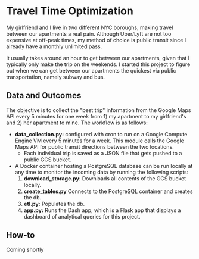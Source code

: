 # Travel Time Optimization

My girlfriend and I live in two different NYC boroughs, making travel between our apartments a real pain.
Although Uber/Lyft are not too expensive at off-peak times, my method of choice is public transit since I already have a
monthly unlimited pass.

It usually takes around an hour to get between our apartments, given that I typically only make the trip on the weekends.
I started this project to figure out when we can get between our apartments the quickest via public transportation,
namely subway and bus.

## Data and Outcomes

The objective is to collect the "best trip" information from the Google Maps API
every 5 minutes for one week from 1) my apartment to my girlfriend's and 2) her
apartment to mine. The workflow is as follows:
- **data_collection.py:** configured with cron to run on a Google Compute Engine
VM every 5 minutes for a week. This module calls the Google Maps API for public
transit directions between the two locations.
  - Each individual trip is saved as a JSON file that gets pushed to a public
  GCS bucket.
- A Docker container hosting a PostgreSQL database can be run locally at any
time to monitor the incoming data by running the following scripts:
  1. **download_storage.py**: Downloads all contents of the GCS bucket locally.
  2. **create_tables.py** Connects to the PostgreSQL container and creates the db.
  3. **etl.py:** Populates the db.
  4. **app.py:** Runs the Dash app, which is a Flask app that displays a dashboard
  of analytical queries for this project.

## How-to

Coming shortly
